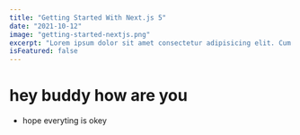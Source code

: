 ```yaml
---
title: "Getting Started With Next.js 5"
date: "2021-10-12"
image: "getting-started-nextjs.png"
excerpt: "Lorem ipsum dolor sit amet consectetur adipisicing elit. Cum exercitationem fuga temporibus atque quod voluptate illum dicta eum optio eius?"
isFeatured: false
---
```


# hey buddy how are you

- hope everyting is okey
